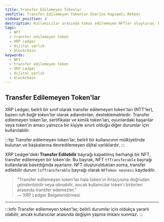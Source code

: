 ```yaml
---
title: Transfer Edilemeyen Tokenlar
seoTitle: Transfer Edilemeyen Tokenlar Üzerine Kapsamlı Rehber
sidebar_position: 4
description: Kullanıcılar arasında takas edilemeyen NFTler oluşturun. Bu içerik, XRP Ledgerdeki transfer edilemeyen tokenların (NTTler) nasıl işlediğini ve kullanım alanlarını açıklamaktadır.
tags: 
  - NFT
  - transfer edilemeyen token
  - XRP Ledger
  - dijital varlık
  - blockchain
keywords: 
  - NFT
  - transfer edilemeyen token
  - XRP Ledger
  - dijital varlık
  - blockchain
---
```


## Transfer Edilemeyen Token'lar

XRP Ledger, belirli bir sınıf olarak transfer edilemeyen token'ları (NTT'ler), bazen *ruh bağlı token'lar* olarak adlandırılan, desteklemektedir. Transfer edilemeyen token'lar, sertifikalar ve kimlik token'ları, oyunlardaki başarılar veya token'ın amacı yalnızca bir kişiyle sınırlı olduğu diğer durumlar için kullanılabilir.

:::tip
Transfer edilemeyen token'lar, belirli bir kullanıcının mülkiyetinde bulunan ve başkalarına devredilemeyen dijital varlıklardır. 
:::

XRP Ledger'deki **Transfer Edilebilir** bayrağı kapatılmış herhangi bir NFT, transfer edilemeyen bir token'dır. Bu bayrak, NFT `tfTransferable` bayrağı kullanılarak basıldığında ayarlanır. NFT oluşturulduktan sonra, transfer edilebilir durum `lsfTransferable` bayrağı olarak `NFToken nesnesi` kaydedilir.

> "Transfer edilemeyen token'lar hala token'ın ihraççısına doğrudan _gönderilebilir_ veya _alınabilir_, ancak kullanıcılar token'ı birbirleri arasında transfer edemezler."  
> — XRP Ledger Belgelendirmesi

---

:::info
Transfer edilemeyen token'lar, belirli durumlar için oldukça yararlı olabilir, ancak kullanıcılar arasında değişim yapma imkanı sunmaz.
:::

